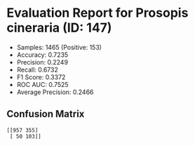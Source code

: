 # Evaluation Report for Prosopis cineraria (ID: 147)
- Samples: 1465 (Positive: 153)
- Accuracy: 0.7235
- Precision: 0.2249
- Recall: 0.6732
- F1 Score: 0.3372
- ROC AUC: 0.7525
- Average Precision: 0.2466

## Confusion Matrix
```
[[957 355]
 [ 50 103]]
```